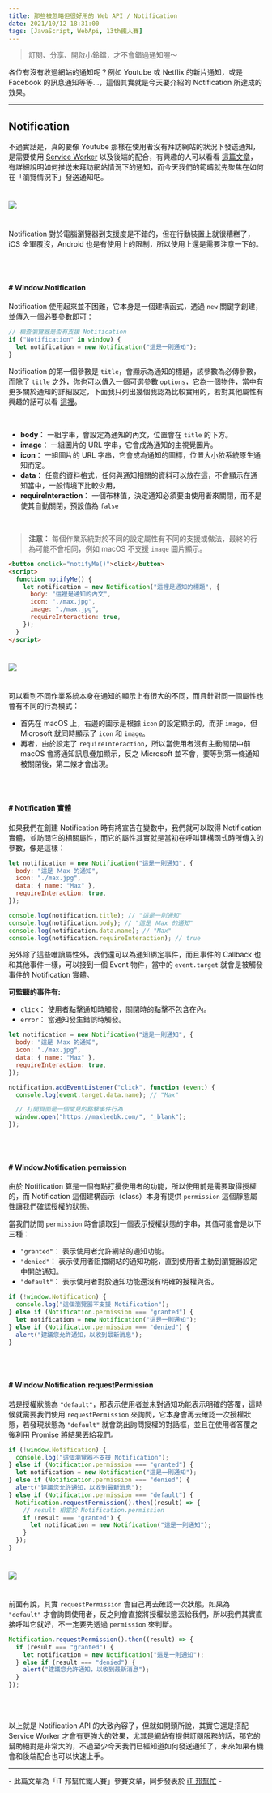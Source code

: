 ```yaml
---
title: 那些被忽略但很好用的 Web API / Notification
date: 2021/10/12 18:31:00
tags: [JavaScript, WebApi, 13th鐵人賽]
---
```


> 訂閱、分享、開啟小鈴鐺，才不會錯過通知喔～

各位有沒有收過網站的通知呢？例如 Youtube 或 Netflix 的新片通知，或是 Facebook 的訊息通知等等...，這個其實就是今天要介紹的 Notification 所達成的效果。

---

## Notification

不過實話是，真的要像 Youtube 那樣在使用者沒有拜訪網站的狀況下發送通知，是需要使用 [Service Worker](https://developer.mozilla.org/zh-CN/docs/Web/API/Service_Worker_API/Using_Service_Workers) 以及後端的配合，有興趣的人可以看看 [這篇文章](https://whien.medium.com/%E5%BB%BA%E7%AB%8B-service-worker-web-push-notification-web-notification-%E5%AF%A6%E4%BD%9C%E7%B4%80%E9%8C%84-8a3bb9ff09e8)，有詳細說明如何推送未拜訪網站情況下的通知，而今天我們的範疇就先聚焦在如何在「瀏覽情況下」發送通知吧。

<img src="os.png" style="margin: 24px auto;" />

Notification 對於電腦瀏覽器到支援度是不錯的，但在行動裝置上就很糟糕了，iOS 全軍覆沒，Android 也是有使用上的限制，所以使用上還是需要注意一下的。

<br/><br/>

#### # Window.Notification

Notification 使用起來並不困難，它本身是一個建構函式，透過 `new` 關鍵字創建，並傳入一個必要參數即可：

```javascript
// 檢查瀏覽器是否有支援 Notification
if ("Notification" in window) {
  let notification = new Notification("這是一則通知");
}
```

Notification 的第一個參數是 `title`，會顯示為通知的標題，該參數為必傳參數，而除了 `title` 之外，你也可以傳入一個可選參數 `options`，它為一個物件，當中有更多關於通知的詳細設定，下面我只列出幾個我認為比較實用的，若對其他屬性有興趣的話可以看 [這裡](https://developer.mozilla.org/en-US/docs/Web/API/Notification/Notification)。

<br/>

- **body**： 一組字串，會設定為通知的內文，位置會在 `title` 的下方。
- **image**： 一組圖片的 URL 字串，它會成為通知的主視覺圖片。
- **icon**： 一組圖片的 URL 字串，它會成為通知的圖標，位置大小依系統原生通知而定。
- **data**： 任意的資料格式，任何與通知相關的資料可以放在這，不會顯示在通知當中，一般情境下比較少用，
- **requireInteraction**： 一個布林值，決定通知必須要由使用者來關閉，而不是使其自動關閉，預設值為 `false`

<br/>

> **注意：** 每個作業系統對於不同的設定屬性有不同的支援或做法，最終的行為可能不會相同，例如 macOS 不支援 `image` 圖片顯示。

```html
<button onclick="notifyMe()">click</button>
<script>
  function notifyMe() {
    let notification = new Notification("這裡是通知的標題", {
      body: "這裡是通知的內文",
      icon: "./max.jpg",
      image: "./max.jpg",
      requireInteraction: true,
    });
  }
</script>
```

<img src="mic.png" style="margin: 24px auto;" />

可以看到不同作業系統本身在通知的顯示上有很大的不同，而且針對同一個屬性也會有不同的行為模式：

- 首先在 macOS 上，右邊的圖示是根據 `icon` 的設定顯示的，而非 `image`，但 Microsoft 就同時顯示了 `icon` 和 `image`。
- 再者，由於設定了 `requireInteraction`，所以當使用者沒有主動關閉中前 macOS 會將通知訊息疊加顯示，反之 Microsoft 並不會，要等到第一條通知被關閉後，第二條才會出現。

<br/><br/>

#### # Notification 實體

如果我們在創建 Notification 時有將宣告在變數中，我們就可以取得 Notification 實體，並訪問它的相關屬性，而它的屬性其實就是當初在呼叫建構函式時所傳入的參數，像是這樣：

```javascript
let notification = new Notification("這是一則通知", {
  body: "這是 Ｍax 的通知",
  icon: "./max.jpg",
  data: { name: "Max" },
  requireInteraction: true,
});

console.log(notification.title); // "這是一則通知"
console.log(notification.body); // "這是 Ｍax 的通知"
console.log(notification.data.name); // "Max"
console.log(notification.requireInteraction); // true
```

另外除了這些唯讀屬性外，我們還可以為通知綁定事件，而且事件的 Callback 也和其他事件一樣，可以接到一個 Event 物件，當中的 `event.target` 就會是被觸發事件的 Notification 實體。

**可監聽的事件有:**

- `click`： 使用者點擊通知時觸發，關閉時的點擊不包含在內。
- `error`： 當通知發生錯誤時觸發。

```javascript
let notification = new Notification("這是一則通知", {
  body: "這是 Ｍax 的通知",
  icon: "./max.jpg",
  data: { name: "Max" },
  requireInteraction: true,
});

notification.addEventListener("click", function (event) {
  console.log(event.target.data.name); // "Max"

  // 打開頁面是一個常見的點擊事件行為
  window.open("https://maxleebk.com/", "_blank");
});
```

<br/><br/>

#### # Window.Notification.permission

由於 Notification 算是一個有點打擾使用者的功能，所以使用前是需要取得授權的，而 Notification 這個建構函示（class）本身有提供 `permission` 這個靜態屬性讓我們確認授權的狀態。

當我們訪問 `permission` 時會讀取到一個表示授權狀態的字串，其值可能會是以下三種：

- `"granted"`： 表示使用者允許網站的通知功能。
- `"denied"`： 表示使用者阻擋網站的通知功能，直到使用者主動到瀏覽器設定中開啟通知。
- `"default"`： 表示使用者對於通知功能還沒有明確的授權與否。

```javascript
if (!window.Notification) {
  console.log("這個瀏覽器不支援 Notification");
} else if (Notification.permission === "granted") {
  let notification = new Notification("這是一則通知");
} else if (Notification.permission === "denied") {
  alert("建議您允許通知，以收到最新消息");
}
```

<br/><br/>

#### # Window.Notification.requestPermission

若是授權狀態為 `"default"`，那表示使用者並未對通知功能表示明確的答覆，這時候就需要我們使用 `requestPermission` 來詢問，它本身會再去確認一次授權狀態，若發現狀態為 `"default"` 就會跳出詢問授權的對話框，並且在使用者答覆之後利用 Promise 將結果丟給我們。

```javascript
if (!window.Notification) {
  console.log("這個瀏覽器不支援 Notification");
} else if (Notification.permission === "granted") {
  let notification = new Notification("這是一則通知");
} else if (Notification.permission === "denied") {
  alert("建議您允許通知，以收到最新消息");
} else if (Notification.permission === "default") {
  Notification.requestPermission().then((result) => {
    // result 相當於 Notification.permission
    if (result === "granted") {
      let notification = new Notification("這是一則通知");
    }
  });
}
```

<img src="pr.png" style="margin: 24px auto;" />

前面有說，其實 `requestPermission` 會自己再去確認一次狀態，如果為 `"default"` 才會詢問使用者，反之則會直接將授權狀態丟給我們，所以我們其實直接呼叫它就好，不一定要先透過 `permission` 來判斷。

```javascript
Notification.requestPermission().then((result) => {
  if (result === "granted") {
    let notification = new Notification("這是一則通知");
  } else if (result === "denied") {
    alert("建議您允許通知，以收到最新消息");
  }
});
```

<br/><br/>

以上就是 Notification API 的大致內容了，但就如開頭所說，其實它還是搭配 Service Worker 才會有更強大的效果，尤其是網站有提供訂閱服務的話，那它的幫助絕對是非常大的，不過至少今天我們已經知道如何發送通知了，未來如果有機會和後端配合也可以快速上手。

---

\- 此篇文章為「iT 邦幫忙鐵人賽」參賽文章，同步發表於 [iT 邦幫忙](https://ithelp.ithome.com.tw/articles/10281329) -
